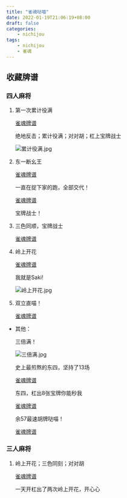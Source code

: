 ```yaml
---
title: "雀魂哒喵"
date: 2022-01-19T21:06:19+08:00
draft: false
categories:
    - nichijou
tags:
    - nichijou
    - 雀魂
---
```


## 收藏牌谱

### 四人麻将

1. 第一次累计役满

    [雀魂牌谱](https://game.maj-soul.com/1/?paipu=220112-e5087909-a6ce-4d26-9c82-84186ab3cb44_a23567918)

    绝地反击；累计役满；对对胡；杠上宝牌战士
    
    ![累计役满.jpg](https://s2.loli.net/2022/01/20/ydaJFfEQDlup47K.jpg)

2. 东一断幺王

    [雀魂牌谱](https://game.maj-soul.com/1/?paipu=220111-8e5bccc9-b209-47bc-b4a4-a65ef4e2c609_a23567918)

    一直在捉下家的跑，全部交代！

    [雀魂牌谱](https://game.maj-soul.com/1/?paipu=220218-5b2efaf7-782b-47c0-8868-afa6d5a27487_a23567918)

    宝牌战士！

3. 三色同顺，宝牌战士

    [雀魂牌谱](https://game.maj-soul.com/1/?paipu=220106-abcf219b-04cf-4ef1-9b67-440fbafbfed6_a23567918)

4. 岭上开花

    [雀魂牌谱](https://game.maj-soul.com/1/?paipu=220118-06730f64-1b11-461a-95d8-f1acc6f85f32_a23567918)

    我就是Saki!

    ![岭上开花.jpg](https://s2.loli.net/2022/01/20/Tbu6cR4PNpCJ287.jpg)

5. 双立直喵！

    [雀魂牌谱](https://game.maj-soul.com/1/?paipu=220223-cb67af7b-1137-4de2-a06b-f28d76496af6_a23567918)    

- 其他：

    三倍满！

    ![三倍满.jpg](https://s2.loli.net/2022/01/20/nGSczl74oKfxp9Q.jpg)

    史上最煎熬的东四，坚持了13场

    [雀魂牌谱](https://game.maj-soul.com/1/?paipu=220215-792696d9-73ec-4f22-aa0f-5f631069e29a_a23567918)

    东四，杠出8张宝牌你能秒我
    
    [雀魂牌谱](https://game.maj-soul.com/1/?paipu=220217-9e0a2e27-cf0b-4069-8afa-7cd027c457ba_a23567918)

    余57最速胡牌哒喵！

    [雀魂牌谱](https://game.maj-soul.com/1/?paipu=220215-60a8f640-76d8-4e0f-983e-036412cf999a_a23567918)



### 三人麻将

1. 岭上开花；三色同刻；对对胡

    [雀魂牌谱](https://game.maj-soul.com/1/?paipu=220119-1607f26e-5a0b-4164-9907-ba71f7e27f99_a23567918)

    一天开杠出了两次岭上开花，开心心